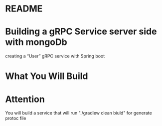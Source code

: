 # README

# Building a gRPC Service server side with mongoDb
creating a “User” gRPC service with Spring boot

# What You Will Build
# Attention
You will build a service that will run "./gradlew clean biuld" for generate protoc file 

 
